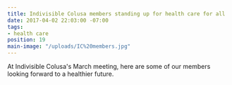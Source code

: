 ```yaml
---
title: Indivisible Colusa members standing up for health care for all
date: 2017-04-02 22:03:00 -07:00
tags:
- health care
position: 19
main-image: "/uploads/IC%20members.jpg"
---
```


At Indivisible Colusa's March meeting, here are some of our  members looking forward to a healthier future. 